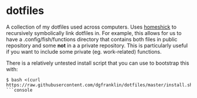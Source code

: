 dotfiles
========

A collection of my dotfiles used across computers.
Uses [homeshick](https://github.com/andsens/homeshick) to recursively symbolically link dotfiles in.
For example, this allows for us to have a .config/fish/functions directory that contains both files in public repository and some **not** in a a private repository.
This is particularly useful if you want to include some private (eg. work-related) functions.

There is a relatively untested install script that you can use to bootstrap this with:

```console
$ bash <(curl https://raw.githubusercontent.com/dgfranklin/dotfiles/master/install.sh)
```console

